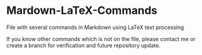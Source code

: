 # Mardown-LaTeX-Commands
File with several commands in Markdown using LaTeX text processing

If you know other commands which is not on the file, please contact me or create a branch for verification and future repository update.
